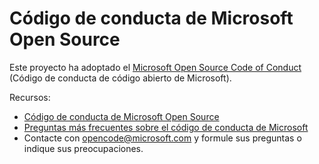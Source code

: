 # <a name="microsoft-open-source-code-of-conduct"></a>Código de conducta de Microsoft Open Source

Este proyecto ha adoptado el [Microsoft Open Source Code of Conduct](https://opensource.microsoft.com/codeofconduct/) (Código de conducta de código abierto de Microsoft).

Recursos:

- [Código de conducta de Microsoft Open Source](https://opensource.microsoft.com/codeofconduct/)
- [Preguntas más frecuentes sobre el código de conducta de Microsoft](https://opensource.microsoft.com/codeofconduct/faq/)
- Contacte con [opencode@microsoft.com](mailto:opencode@microsoft.com) y formule sus preguntas o indique sus preocupaciones.
